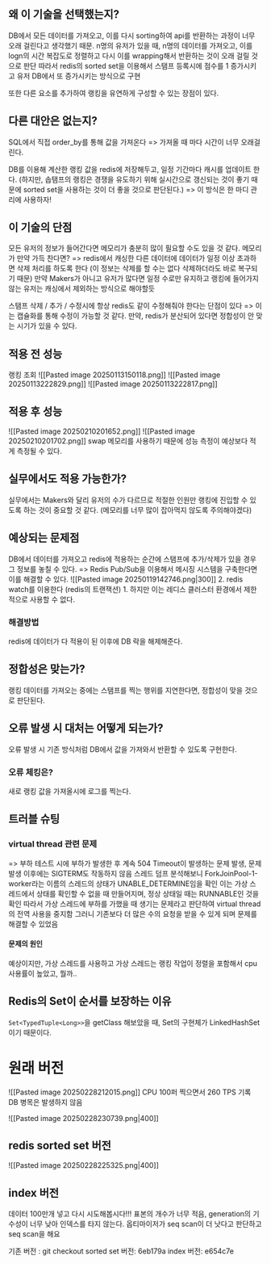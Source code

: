 ## 왜 이 기술을 선택했는지?
DB에서 모든 데이터를 가져오고, 이를 다시 sorting하여 api를 반환하는 과정이 너무 오래 걸린다고 생각했기 때문.
n명의 유저가 있을 때, n명의 데이터를 가져오고, 이를 logn의 시간 복잡도로 정렬하고 다시 이를 wrapping해서 반환하는 것이 오래 걸릴 것으로 판단
따라서 redis의 sorted set을 이용해서 스탬프 등록시에 점수를 1 증가시키고 유저 DB에서 또 증가시키는 방식으로 구현

또한 다른 요소를 추가하여 랭킹을 유연하게 구성할 수 있는 장점이 있다.
## 다른 대안은 없는지?
SQL에서 직접 order_by를 통해 값을 가져온다 => 가져올 때 마다 시간이 너무 오래걸린다.

DB를 이용해 계산한 랭킹 값을 redis에 저장해두고, 일정 기간마다 캐시를 업데이트 한다. (하지만, 솝탬프의 랭킹은 경쟁을 유도하기 위해 실시간으로 갱신되는 것이 좋기 때문에 sorted set을 사용하는 것이 더 좋을 것으로 판단된다.)
=> 이 방식은 한 마디 관리에 사용하자!
## 이 기술의 단점
모든 유저의 정보가 들어간다면 메모리가 충분히 많이 필요할 수도 있을 것 같다.
메모리가 만약 가득 찬다면? 
=> redis에서 캐싱한 다른 데이터에 데이터가 일정 이상 초과하면 삭제 처리를 하도록 한다 (이 정보는 삭제를 할 수는 없다 삭제하더라도 바로 복구되기 때문)
만약 Makers가 아니고 유저가 많다면 일정 수로만 유지하고 랭킹에 들어가지 않는 유저는 캐싱에서 제외하는 방식으로 해야할듯

스탬프 삭제 / 추가 / 수정시에 항상 redis도 같이 수정해줘야 한다는 단점이 있다 => 이는 캡슐화를 통해 수정이 가능할 것 같다.
만약, redis가 분산되어 있다면 정합성이 안 맞는 시기가 있을 수 있다.
## 적용 전 성능
랭킹 조회
![[Pasted image 20250113150118.png]]
![[Pasted image 20250113222829.png]]
![[Pasted image 20250113222817.png]]

## 적용 후 성능
![[Pasted image 20250210201652.png]]
![[Pasted image 20250210201702.png]]
swap 메모리를 사용하기 때문에 성능 측정이 예상보다 적게 측정될 수 있다.
## 실무에서도 적용 가능한가?
실무에서는 Makers와 달리 유저의 수가 다르므로 적절한 인원만 랭킹에 진입할 수 있도록 하는 것이 중요할 것 같다. (메모리를 너무 많이 잡아먹지 않도록 주의해야겠다)

## 예상되는 문제점
DB에서 데이터를 가져오고 redis에 적용하는 순간에 스탬프에 추가/삭제가 있을 경우 그 정보를 놓칠 수 있다.
 => Redis Pub/Sub을 이용해서 메시징 시스템을 구축한다면 이를 해결할 수 있다.
 ![[Pasted image 20250119142746.png|300]]
2. redis watch를 이용한다 (redis의 트랜잭션)
	1. 하지만 이는 레디스 클러스터 환경에서 제한적으로 사용할 수 없다.
### 해결방법
redis에 데이터가 다 적용이 된 이후에 DB 락을 해제해준다.
## 정합성은 맞는가?
랭킹 데이터를 가져오는 중에는 스탬프를 찍는 행위를 지연한다면, 정합성이 맞을 것으로 판단된다.
## 오류 발생 시 대처는 어떻게 되는가?
오류 발생 시 기존 방식처럼 DB에서 값을 가져와서 반환할 수 있도록 구현한다.
### 오류 체킹은?
새로 랭킹 값을 가져올시에 로그를 찍는다.
## 트러블 슈팅
### virtual thread 관련 문제
=> 부하 테스트 시에 부하가 발생한 후 계속 504 Timeout이 발생하는 문제 발생, 문제 발생 이후에는 SIGTERM도 작동하지 않음
스레드 덤프 분석해보니 ForkJoinPool-1-worker라는 이름의 스레드의 상태가 UNABLE_DETERMINE임을 확인
이는 가상 스레드에서 상태를 확인할 수 없을 때 만들어지며, 정상 상태일 때는 RUNNABLE인 것을 확인
따라서 가상 스레드에 부하를 가했을 때 생기는 문제라고 판단하여 virtual thread의 전역 사용을 중지함
그러니 기존보다 더 많은 수의 요청을 받을 수 있게 되며 문제를 해결할 수 있었음
#### 문제의 원인
예상이지만, 가상 스레드를 사용하고 가상 스레드는 랭킹 작업이 정렬을 포함해서 cpu 사용률이 높았고, 
뭘까..

## Redis의 Set이 순서를 보장하는 이유
`Set<TypedTuple<Long>>`을 getClass 해보았을 때, Set의 구현체가 LinkedHashSet이기 때문이다.


# 원래 버전
![[Pasted image 20250228212015.png]]
CPU 100퍼 찍으면서 260 TPS 기록
DB 병목은 발생하지 않음

![[Pasted image 20250228230739.png|400]]
## redis sorted set 버전
![[Pasted image 20250228225325.png|400]]
## index 버전


데이터 100만개 넣고 다시 시도해봅시다!!!
표본의 개수가 너무 적음, generation의 기수성이 너무 낮아 인덱스를 타지 않는다.
옵티마이저가 seq scan이 더 낫다고 판단하고 seq scan을 해요

기존 버전 : git checkout 
sorted set 버전: 6eb179a
index 버전:   e654c7e